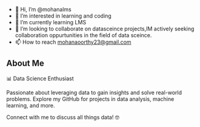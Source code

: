 - 👋 Hi, I’m @mohanalms
- 👀 I’m interested in learning and coding 
- 🌱 I’m currently learning LMS
- 💞️ I’m looking to collaborate on datasceince projects,IM actively seeking collaboration oppurtunities in the field of data sceince.
- 📫 How to reach mohanaoorthy23@gmail.com

## About Me

📊 Data Science Enthusiast

Passionate about leveraging data to gain insights and solve real-world problems. Explore my GitHub for projects in data analysis, machine learning, and more.

Connect with me to discuss all things data! 🤓

